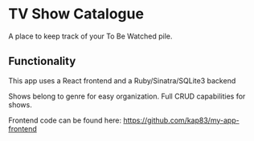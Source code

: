 # TV Show Catalogue 

A place to keep track of your To Be Watched pile.

## Functionality

This app uses a React frontend and a Ruby/Sinatra/SQLite3 backend

Shows belong to genre for easy organization. 
Full CRUD capabilities for shows. 

Frontend code can be found here: https://github.com/kap83/my-app-frontend
